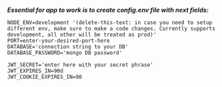 
***Essential for app to work is to create config.env file with next fields:***
```
NODE_ENV=development '(delete-this-text: in case you need to setup different env, make sure to make a code changes. Currently supports development, all other will be treated as prod)'
PORT=enter-your-desired-port-here
DATABASE='connection string to your DB'
DATABASE_PASSWORD='mongo DB password'

JWT_SECRET='enter here with your secret phrase'
JWT_EXPIRES_IN=90d
JWT_COOKIE_EXPIRES_IN=90
```
